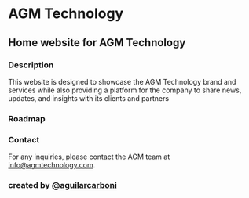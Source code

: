 # AGM Technology

## Home website for AGM Technology

### Description 

This website is designed to showcase the AGM Technology brand and services while also providing a platform for the company to share news, updates, and insights with its clients and partners

### Roadmap

### Contact
For any inquiries, please contact the AGM team at [info@agmtechnology.com](mailto:info@agmtechnology.com).

### created by [@aguilarcarboni](https://github.com/aguilarcarboni/)
